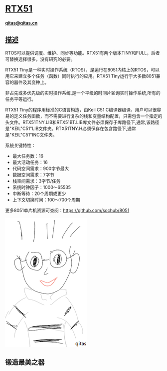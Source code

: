 ﻿# [RTX51](https://github.com/qitas/RTX51) 

#### qitas@qitas.cn

## [描述](https://github.com/qitas/RTX51/wiki) 

RTOS可以提供调度、维护、同步等功能。RTX51有两个版本TINY和FULL，后者可替换选择很多，没有研究的必要。

RTX51 Tiny是一种实时操作系统（RTOS），是运行在8051内核上的RTOS，可以用它来建立多个任务（函数）同时执行的应用。RTX51 Tiny运行于大多数8051兼容的器件及其变种上。

非占先或多优先级的实时操作系统,是一个平级的时间片轮询实时操作系统,所有的任务平等运行。

RTX51 Tiny的程序用标准的C语言构造，由Keil C51 C编译器编译。用户可以很容易的定义任务函数，而不需要进行复杂的栈和变量结构配置，只需包含一个指定的头文件。RTX51TNY.LIB和RTX51BT.LIB库文件必须保存于库路径下,通常,该路径是"KEIL"C51"LIB文件夹。RTX51TNY.H必须保存在包含路径下,通常是"KEIL"C51"INC文件夹。

系统关键特性：

* 最大任务数：16
* 最大活动任务：16
* 代码空间需求：900字节最大
* 数据空间需求：7字节
* 栈空间需求：3字节/任务
* 系统时钟因子：1000～65535
* 中断等待：20个周期或更少
* 上下文切换时间：100～700个周期

更多8051单片机资源可查阅：https://github.com/sochub/8051

[![sites](qitas/qitas.png)](http://www.qitas.cn)

## 锻造最美之器